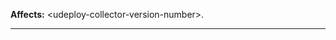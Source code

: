 <!--
   Licensed to the Apache Software Foundation (ASF) under one or more
   contributor license agreements.  See the NOTICE file distributed with
   this work for additional information regarding copyright ownership.
   The ASF licenses this file to You under the Apache License, Version 2.0
   (the "License"); you may not use this file except in compliance with
   the License.  You may obtain a copy of the License at
       http://www.apache.org/licenses/LICENSE-2.0
   Unless required by applicable law or agreed to in writing, software
   distributed under the License is distributed on an "AS IS" BASIS,
   WITHOUT WARRANTIES OR CONDITIONS OF ANY KIND, either express or implied.
   See the License for the specific language governing permissions and
   limitations under the License.
-->
<!--
!!! For Security Vulnerabilities, please go to https://gitter.im/capitalone/Hygieia and find
    an active team memberl, request their email address, and email directly!!!
-->
**Affects:** \<udeploy-collector-version-number>.

---
<!--
Thanks for taking the time to create an issue. Please read the following:

- Questions should be asked on Stack Overflow.
- For bugs, specify affected versions and explain what you are trying to do.
- For enhancements, provide context and describe the problem.

Issue or Pull Request? Create only one, not both. GitHub treats them as the same.
If unsure, start with an issue, and if you submit a pull request later, the
issue will be closed as superseded.
-->

<!--
Committer Agreememnt.
---------------------

We welcome Your interest in Capital One’s Open Source Projects (the “Project”). Any Contributor to the Project 
must accept and sign an Agreement indicating agreement to the license terms below. Except for the license granted 
in this Agreement to Capital One and to recipients of software distributed by Capital One, You reserve all 
right, title, and interest in and to Your Contributions; this Agreement does not impact Your rights to use Your 
own Contributions for any other purpose.

* [Individual Agreement](https://docs.google.com/forms/d/19LpBBjykHPox18vrZvBbZUcK6gQTj7qv1O5hCduAZFU/viewform)
* [Corporate Agreement](https://docs.google.com/forms/d/e/1FAIpQLSeAbobIPLCVZD_ccgtMWBDAcN68oqbAJBQyDTSAQ1AkYuCp_g/viewform?usp=send_form)

This project adheres to the [Open Code of Conduct](https://developer.capitalone.com/single/code-of-conduct/). By 
participating, you are expected to honor this code.

-->